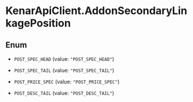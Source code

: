 # KenarApiClient.AddonSecondaryLinkagePosition

## Enum


* `POST_SPEC_HEAD` (value: `"POST_SPEC_HEAD"`)

* `POST_SPEC_TAIL` (value: `"POST_SPEC_TAIL"`)

* `POST_PRICE_SPEC` (value: `"POST_PRICE_SPEC"`)

* `POST_DESC_TAIL` (value: `"POST_DESC_TAIL"`)


